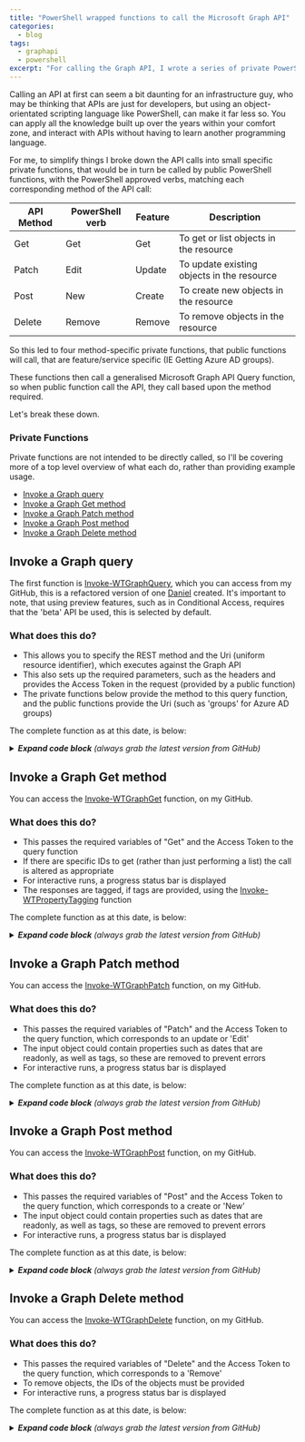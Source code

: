 ```yaml
---
title: "PowerShell wrapped functions to call the Microsoft Graph API"
categories:
  - blog
tags:
  - graphapi
  - powershell
excerpt: "For calling the Graph API, I wrote a series of private PowerShell functions, that public PowerShell functions will call to do the work..."
---
```

Calling an API at first can seem a bit daunting for an infrastructure guy, who may be thinking that APIs are just for developers, but using an object-orientated scripting language like PowerShell, can make it far less so. You can apply all the knowledge built up over the years within your comfort zone, and interact with APIs without having to learn another programming language.

For me, to simplify things I broke down the API calls into small specific private functions, that would be in turn be called by public PowerShell functions, with the PowerShell approved verbs, matching each corresponding method of the API call:

| API Method | PowerShell verb | Feature | Description                                |
|------------|-----------------|---------|--------------------------------------------|
| Get        | Get             | Get     | To get or list objects in the resource     |
| Patch      | Edit            | Update  | To update existing objects in the resource |
| Post       | New             | Create  | To create new objects in the resource      |
| Delete     | Remove          | Remove  | To remove objects in the resource          |

So this led to four method-specific private functions, that public functions will call, that are feature/service specific (IE Getting Azure AD groups).

These functions then call a generalised Microsoft Graph API Query function, so when public function call the API, they call based upon the method required.

Let's break these down.

### Private Functions
Private functions are not intended to be directly called, so I'll be covering more of a top level overview of what each do, rather than providing example usage.
- [Invoke a Graph query](#invoke-a-graph-query)
- [Invoke a Graph Get method](#invoke-a-graph-get-method)
- [Invoke a Graph Patch method](#invoke-a-graph-patch-method)
- [Invoke a Graph Post method](#invoke-a-graph-post-method)
- [Invoke a Graph Delete method](#invoke-a-graph-delete-method)

## Invoke a Graph query
The first function is [Invoke-WTGraphQuery][function-query], which you can access from my GitHub, this is a refactored version of one [Daniel][dan-blog] created. It's important to note, that using preview features, such as in Conditional Access, requires that the 'beta' API be used, this is selected by default.

### What does this do? <!-- omit in toc -->
- This allows you to specify the REST method and the Uri (uniform resource identifier), which executes against the Graph API
- This also sets up the required parameters, such as the headers and provides the Access Token in the request (provided by a public function)
- The private functions below provide the method to this query function, and the public functions provide the Uri (such as 'groups' for Azure AD groups)

The complete function as at this date, is below:

<details>
  <summary><em><strong>Expand code block</strong> (always grab the latest version from GitHub)</em></summary>

```powershell
function Invoke-WTGraphQuery {
    [cmdletbinding()]
    param (
        [parameter(
            Mandatory = $true,
            ValueFromPipeLineByPropertyName = $true,
            HelpMessage = "The HTTP method for the Microsoft Graph call"
        )]
        [ValidateSet("Get", "Patch", "Post", "Delete", "Put")]
        [string]$Method,
        [parameter(
            Mandatory = $true,
            ValueFromPipeLineByPropertyName = $true,
            HelpMessage = "The Uniform Resource Identifier for the Microsoft Graph API call"
        )]
        [string]$Uri,
        [parameter(
            Mandatory = $false,
            ValueFromPipeLineByPropertyName = $true,
            HelpMessage = "The request body of the Microsoft Graph API call"
        )]
        [string]$Body,
        [parameter(
            Mandatory = $false,
            ValueFromPipeLineByPropertyName = $true,
            ValueFromPipeLine = $true,
            HelpMessage = "The access token, obtained from executing Get-WTGraphAccessToken"
        )]
        [string]$AccessToken,
        [parameter(
            Mandatory = $false,
            ValueFromPipeLineByPropertyName = $true,
            HelpMessage = "Specify whether to exclude features in preview, a production API version will be used instead"
        )]
        [switch]$ExcludePreviewFeatures
    )
    Begin {
        try {
            # Variables
            $ResourceUrl = "https://graph.microsoft.com"
            $ContentType = "application/json"
            $ApiVersion = "beta" # If preview features are in use, the "beta" API must be used

            # Force TLS 1.2
            [Net.ServicePointManager]::SecurityProtocol = [Net.SecurityProtocolType]::Tls12
        }
        catch {
            Write-Error -Message $_.Exception
            throw $_.exception
        }
    }
    Process {
        try {
            if ($AccessToken) {

                # Change the API version if features in preview are to be excluded
                if ($ExcludePreviewFeatures) {
                    $ApiVersion = "v1.0"
                }

                $HeaderParameters = @{
                    "Content-Type"  = "application\json"
                    "Authorization" = "Bearer $AccessToken"
                }

                # Create an empty array to store the result
                $QueryRequest = @()
                $QueryResult = @()

                # If the request is to get data, invoke without a body, otherwise append body
                if ($Method -eq "GET") {
                    $QueryRequest = Invoke-RestMethod `
                        -Headers $HeaderParameters `
                        -Uri $ResourceUrl/$ApiVersion/$Uri `
                        -UseBasicParsing `
                        -Method $Method `
                        -ContentType $ContentType
                }
                else {
                    $QueryRequest = Invoke-RestMethod `
                        -Headers $HeaderParameters `
                        -Uri $ResourceUrl/$ApiVersion/$Uri `
                        -UseBasicParsing `
                        -Method $Method `
                        -ContentType $ContentType `
                        -Body $Body
                }
                
                # Check if a value, and if not, an ID is returned, adding either to the query result, ignoring null objects
                if ($QueryRequest.value) {
                    $QueryResult += $QueryRequest.value
                }
                elseif ($QueryRequest.id) {
                    $QueryResult += $QueryRequest
                }

                # Invoke REST methods and fetch data until there are no pages left
                if ("$ResourceUrl/$Uri" -notlike "*`$top*") {
                    while ($QueryRequest."@odata.nextLink") {
                        $QueryRequest = Invoke-RestMethod `
                            -Headers $HeaderParameters `
                            -Uri $QueryRequest."@odata.nextLink" `
                            -UseBasicParsing `
                            -Method $Method `
                            -ContentType $ContentType

                        $QueryResult += $QueryRequest.value
                    }
                }
                
                # Return query result
                $QueryResult
            }
            else {
                $ErrorMessage = "No access token specified, obtain an access token object from Get-WTGraphAccessToken"
                Write-Error $ErrorMessage
                throw $ErrorMessage
            }
        }
        catch {
            Write-Error -Message $_.Exception
            throw $_.exception
        }
    }
    End {
        try {
            
        }
        catch {
            Write-Error -Message $_.Exception
            throw $_.exception
        }
    }
}
```

</details>

## Invoke a Graph Get method
You can access the [Invoke-WTGraphGet][function-get] function, on my GitHub.

### What does this do? <!-- omit in toc -->
- This passes the required variables of "Get" and the Access Token to the query function
- If there are specific IDs to get (rather than just performing a list) the call is altered as appropriate
- For interactive runs, a progress status bar is displayed
- The responses are tagged, if tags are provided, using the [Invoke-WTPropertyTagging][function-tag] function

The complete function as at this date, is below:

<details>
  <summary><em><strong>Expand code block</strong> (always grab the latest version from GitHub)</em></summary>

```powershell
function Invoke-WTGraphGet {
    [cmdletbinding()]
    param (
        [parameter(
            Mandatory = $false,
            ValueFromPipeLineByPropertyName = $true,
            HelpMessage = "The access token, obtained from executing Get-WTGraphAccessToken"
        )]
        [string]$AccessToken,
        [parameter(
            Mandatory = $false,
            ValueFromPipeLineByPropertyName = $true,
            HelpMessage = "Specify whether to exclude features in preview, a production API version will be used instead"
        )]
        [switch]$ExcludePreviewFeatures,
        [parameter(
            Mandatory = $false,
            ValueFromPipeLineByPropertyName = $true,
            ValueFromPipeLine = $true,
            HelpMessage = "The specific record ids to be returned"
        )]
        [Alias("id")]
        [string[]]$IDs,
        [parameter(
            Mandatory = $false,
            ValueFromPipeLineByPropertyName = $true,
            HelpMessage = "The uniform resource indicator"
        )]
        [string]$Uri,
        [parameter(
            Mandatory = $false,
            ValueFromPipeLineByPropertyName = $true,
            HelpMessage = "The optional tags that could be evaluated in the response"
        )]
        [string[]]$Tags,
        [parameter(
            Mandatory = $false,
            ValueFromPipeLineByPropertyName = $true,
            HelpMessage = "The activity being performed"
        )]
        [string]$Activity
    )
    Begin {
        try {
            # Function definitions
            $Functions = @(
                "GraphAPI\Private\Invoke-WTGraphQuery.ps1"
                "Toolkit\Public\Invoke-WTPropertyTagging.ps1"
            )

            # Function dot source
            foreach ($Function in $Functions) {
                . $Function
            }

            # Variables
            $Method = "Get"
            $Counter = 1
            $PropertyToTag = "DisplayName"
            
            # Output current activity
            Write-Host $Activity
        }
        catch {
            Write-Error -Message $_.Exception
            throw $_.exception
        }
    }
    Process {
        try {
            if ($AccessToken) {

                # Build parameters
                $Parameters = @{
                    Method = $Method
                }
                if ($ExcludePreviewFeatures) {
                    $Parameters.Add("ExcludePreviewFeatures", $true)
                }
                
                # If specific policies are specified, get each, otherwise, get all policies
                if ($IDs) {
                    $QueryResponse = foreach ($ID in $IDs) {
                        
                        # Output progress
                        if ($IDs.count -gt 1) {
                            Write-Host "Processing Query $Counter of $($IDs.count) with ID: $ID"
                                                
                            # Create progress bar
                            $PercentComplete = (($counter / $IDs.count) * 100)
                            Write-Progress -Activity $Activity `
                                -PercentComplete $PercentComplete `
                                -CurrentOperation $ID
                        }
                        else {
                            Write-Host "Processing Query with ID: $ID"
                        }

                        # Increment counter
                        $counter++

                        # Get Query
                        $AccessToken | Invoke-WTGraphQuery `
                            @Parameters `
                            -Uri $Uri/$ID
                    }
                }
                else {
                    $QueryResponse = $AccessToken | Invoke-WTGraphQuery `
                        @Parameters `
                        -Uri $Uri
                }

                # If there is a response, and tags are defined, evaluate the response for tags or return without tagging
                if ($QueryResponse) {
                    if ($Tags) {
                        Invoke-WTPropertyTagging -Tags $Tags -QueryResponse $QueryResponse -PropertyToTag $PropertyToTag
                    }
                    else {
                        $QueryResponse
                    }
                }
            }
            else {
                $ErrorMessage = "No access token specified, obtain an access token object from Get-WTGraphAccessToken"
                Write-Error $ErrorMessage
                throw $ErrorMessage
            }
        }
        catch {
            Write-Error -Message $_.Exception
            throw $_.exception
        }
    }
    End {
        try {
            
        }
        catch {
            Write-Error -Message $_.Exception
            throw $_.exception
        }
    }
}
```

</details>

## Invoke a Graph Patch method
You can access the [Invoke-WTGraphPatch][function-patch] function, on my GitHub.

### What does this do? <!-- omit in toc -->
- This passes the required variables of "Patch" and the Access Token to the query function, which corresponds to an update or 'Edit'
- The input object could contain properties such as dates that are readonly, as well as tags, so these are removed to prevent errors
- For interactive runs, a progress status bar is displayed

The complete function as at this date, is below:

<details>
  <summary><em><strong>Expand code block</strong> (always grab the latest version from GitHub)</em></summary>

```powershell
function Invoke-WTGraphPatch {
    [cmdletbinding()]
    param (
        [parameter(
            Mandatory = $false,
            ValueFromPipeLineByPropertyName = $true,
            HelpMessage = "The access token, obtained from executing Get-WTGraphAccessToken"
        )]
        [string]$AccessToken,
        [parameter(
            Mandatory = $false,
            ValueFromPipeLineByPropertyName = $true,
            HelpMessage = "Specify whether to exclude features in preview, a production API version will be used instead"
        )]
        [switch]$ExcludePreviewFeatures,
        [parameter(
            Mandatory = $true,
            ValueFromPipeLineByPropertyName = $true,
            ValueFromPipeLine = $true,
            HelpMessage = "The objects to be patched"
        )]
        [pscustomobject]$InputObject,
        [parameter(
            Mandatory = $false,
            ValueFromPipeLineByPropertyName = $true,
            HelpMessage = "The uniform resource indicator"
        )]
        [string]$Uri,
        [parameter(
            Mandatory = $false,
            ValueFromPipeLineByPropertyName = $true,
            HelpMessage = "The activity being performed"
        )]
        [string]$Activity,
        [parameter(
            Mandatory = $false,
            ValueFromPipeLineByPropertyName = $true,
            HelpMessage = "Properties that may exist that need to be removed prior to creation"
        )]
        [string[]]$CleanUpProperties
    )
    Begin {
        try {
            # Function definitions
            $Functions = @(
                "GraphAPI\Private\Invoke-WTGraphQuery.ps1"
            )

            # Function dot source
            foreach ($Function in $Functions) {
                . $Function
            }

            # Variables
            $Method = "Patch"
            $Counter = 1

            # Output current activity
            Write-Host $Activity
        }
        catch {
            Write-Error -Message $_.Exception
            throw $_.exception
        }
    }
    Process {
        try {
            if ($AccessToken) {

                # Build parameters
                $Parameters = @{
                    Method = $Method
                }
                if ($ExcludePreviewFeatures) {
                    $Parameters.Add("ExcludePreviewFeatures", $true)
                }

                # If there are objects to update, foreach query with a query id
                if ($InputObject) {
                    
                    foreach ($Object in $InputObject) {
                        
                        # Update query ID, and if exists continue
                        $ObjectID = $Object.id
                        $ObjectDisplayName = $Object.displayName
                        if ($ObjectID) {

                            # Remove properties that are not valid for when updating objects
                            if ($CleanUpProperties) {
                                foreach ($Property in $CleanUpProperties) {
                                    $Object.PSObject.Properties.Remove("$Property")
                                }
                            }
                            
                            # Convert query object to JSON
                            $Object = $Object | ConvertTo-Json -Depth 10
                            
                            # Output progress
                            if ($InputObject.count -gt 1) {
                                Write-Host "Processing Query $Counter of $($InputObject.count) with ID: $ObjectID"

                                # Create progress bar
                                $PercentComplete = (($counter / $InputObject.count) * 100)
                                Write-Progress -Activity $Activity `
                                    -PercentComplete $PercentComplete `
                                    -CurrentOperation $ObjectDisplayName
                            }
                            else {
                                Write-Host "Processing Query with ID: $ObjectID"
                            }

                            # Increment counter
                            $counter++
                            
                            # Create query, with one second intervals to prevent throttling
                            Start-Sleep -Seconds 1
                            $AccessToken | Invoke-WTGraphQuery `
                                @Parameters `
                                -Uri $Uri/$ObjectID `
                                -Body $Object `
                            | Out-Null
                        }
                        else {
                            $ErrorMessage = "No IDs are specified, to update an object, an ID is required"
                            Write-Error $ErrorMessage
                        }
                    }
                }
                else {
                    $ErrorMessage = "There are no objects to be updated, to update an object, one must be supplied"
                    Write-Error $ErrorMessage
                    throw $ErrorMessage
                }
            }
            else {
                $ErrorMessage = "No access token specified, obtain an access token object from Get-WTGraphAccessToken"
                Write-Error $ErrorMessage
                throw $ErrorMessage
            }
        }
        catch {
            $ErrorMessage = "An exception has occurred, common reasons include patching properties that are not valid"
            Write-Error $ErrorMessage
            Write-Error -Message $_.Exception
            throw $_.exception
        }
    }
    End {
        try {
            
        }
        catch {
            Write-Error -Message $_.Exception
            throw $_.exception
        }
    }
}
```

</details>

## Invoke a Graph Post method
You can access the [Invoke-WTGraphPost][function-post] function, on my GitHub.

### What does this do? <!-- omit in toc -->
- This passes the required variables of "Post" and the Access Token to the query function, which corresponds to a create or 'New'
- The input object could contain properties such as dates that are readonly, as well as tags, so these are removed to prevent errors
- For interactive runs, a progress status bar is displayed

The complete function as at this date, is below:

<details>
  <summary><em><strong>Expand code block</strong> (always grab the latest version from GitHub)</em></summary>

```powershell
function Invoke-WTGraphPost {
    [cmdletbinding()]
    param (
        [parameter(
            Mandatory = $false,
            ValueFromPipeLineByPropertyName = $true,
            HelpMessage = "The access token, obtained from executing Get-WTGraphAccessToken"
        )]
        [string]$AccessToken,
        [parameter(
            Mandatory = $false,
            ValueFromPipeLineByPropertyName = $true,
            HelpMessage = "Specify whether to exclude features in preview, a production API version will be used instead"
        )]
        [switch]$ExcludePreviewFeatures,
        [parameter(
            Mandatory = $false,
            ValueFromPipeLineByPropertyName = $true,
            ValueFromPipeLine = $true,
            HelpMessage = "The objects to be created"
        )]
        [pscustomobject]$InputObject,
        [parameter(
            Mandatory = $false,
            ValueFromPipeLineByPropertyName = $true,
            HelpMessage = "The uniform resource indicator"
        )]
        [string]$Uri,
        [parameter(
            Mandatory = $false,
            ValueFromPipeLineByPropertyName = $true,
            HelpMessage = "The activity being performed"
        )]
        [string]$Activity,
        [parameter(
            Mandatory = $false,
            ValueFromPipeLineByPropertyName = $true,
            HelpMessage = "Properties that may exist that need to be removed prior to creation"
        )]
        [string[]]$CleanUpProperties
    )
    Begin {
        try {
            # Function definitions
            $Functions = @(
                "GraphAPI\Private\Invoke-WTGraphQuery.ps1"
            )

            # Function dot source
            foreach ($Function in $Functions) {
                . $Function
            }

            # Variables
            $Method = "Post"
            $Counter = 1
            
            # Output current activity
            Write-Host $Activity

        }
        catch {
            Write-Error -Message $_.Exception
            throw $_.exception
        }
    }
    Process {
        try {
            if ($AccessToken) {

                # Build parameters
                $Parameters = @{
                    Method = $Method
                    Uri    = $Uri
                }
                if ($ExcludePreviewFeatures) {
                    $Parameters.Add("ExcludePreviewFeatures", $true)
                }

                # If there are policies to deploy, for each
                if ($InputObject) {
                    
                    foreach ($Object in $InputObject) {

                        # Remove properties that are not valid for when creating new objects
                        if ($CleanUpProperties) {
                            foreach ($Property in $CleanUpProperties) {
                                $Object.PSObject.Properties.Remove("$Property")
                            }
                        }
                        
                        # Update displayname variable prior to object conversion to JSON
                        $ObjectDisplayName = $Object.displayName

                        # Convert Query object to JSON
                        $Object = $Object | ConvertTo-Json -Depth 10

                        # Output progress
                        if ($InputObject.count -gt 1) {
                            if ($ObjectDisplayName) {
                                Write-Host "Processing Query $Counter of $($InputObject.count) with Display Name: $ObjectDisplayName"
                            }
                            else {
                                Write-Host "Processing Query $Counter of $($InputObject.count)"
                            }

                            # Create progress bar
                            $PercentComplete = (($counter / $InputObject.count) * 100)
                            Write-Progress -Activity $Activity `
                                -PercentComplete $PercentComplete `
                                -CurrentOperation $ObjectDisplayName
                        }
                        else {
                            if ($ObjectDisplayName) {
                                Write-Host "Processing Query with Display Name: $ObjectDisplayName"
                            }
                            else {
                                Write-Host "Processing Query"
                            }
                        }
                        
                        # Increment counter
                        $counter++

                        # Create record, with one second intervals to prevent throttling
                        Start-Sleep -Seconds 1
                        $AccessToken | Invoke-WTGraphQuery `
                            @Parameters `
                            -Body $Object
                    }
                }
                else {
                    $ErrorMessage = "There are no objects to be created, to create an object, one must be supplied"
                    Write-Error $ErrorMessage
                    throw $ErrorMessage
                }
            }
            else {
                $ErrorMessage = "No access token specified, obtain an access token object from Get-WTGraphAccessToken"
                Write-Error $ErrorMessage
                throw $ErrorMessage
            }
        }
        catch {
            $ErrorMessage = "An exception has occurred, common reasons include posting properties that are not valid"
            Write-Error $ErrorMessage
            Write-Error -Message $_.Exception
            throw $_.exception
        }
    }
    End {
        try {
            
        }
        catch {
            Write-Error -Message $_.Exception
            throw $_.exception
        }
    }
}
```

</details>

## Invoke a Graph Delete method
You can access the [Invoke-WTGraphDelete][function-delete] function, on my GitHub.

### What does this do? <!-- omit in toc -->
- This passes the required variables of "Delete" and the Access Token to the query function, which corresponds to a 'Remove'
- To remove objects, the IDs of the objects must be provided
- For interactive runs, a progress status bar is displayed

The complete function as at this date, is below:

<details>
  <summary><em><strong>Expand code block</strong> (always grab the latest version from GitHub)</em></summary>

```powershell
function Invoke-WTGraphDelete {
    [cmdletbinding()]
    param (
        [parameter(
            Mandatory = $false,
            ValueFromPipeLineByPropertyName = $true,
            HelpMessage = "The access token, obtained from executing Get-WTGraphAccessToken"
        )]
        [string]$AccessToken,
        [parameter(
            Mandatory = $false,
            ValueFromPipeLineByPropertyName = $true,
            HelpMessage = "Specify whether to exclude features in preview, a production API version will be used instead"
        )]
        [switch]$ExcludePreviewFeatures,
        [parameter(
            Mandatory = $true,
            ValueFromPipeLineByPropertyName = $true,
            ValueFromPipeLine = $true,
            HelpMessage = "The specific record ids to be returned"
        )]
        [Alias("id")]
        [string[]]$IDs,
        [parameter(
            Mandatory = $true,
            ValueFromPipeLineByPropertyName = $true,
            HelpMessage = "The uniform resource indicator"
        )]
        [string]$Uri,
        [parameter(
            Mandatory = $true,
            ValueFromPipeLineByPropertyName = $true,
            HelpMessage = "The activity being performed"
        )]
        [string]$Activity
    )
    Begin {
        try {

            # Function definitions
            $Functions = @(
                "GraphAPI\Private\Invoke-WTGraphQuery.ps1"
            )

            # Function dot source
            foreach ($Function in $Functions) {
                . $Function
            }

            # Variables
            $Method = "Delete"
            $Counter = 1

            # Output current activity
            Write-Host $Activity

        }
        catch {
            Write-Error -Message $_.Exception
            throw $_.exception
        }
    }
    Process {
        try {
            if ($AccessToken) {

                # Build parameters
                $Parameters = @{
                    Method = $Method
                }
                if ($ExcludePreviewFeatures) {
                    $Parameters.Add("ExcludePreviewFeatures", $true)
                }

                # If there are objects to be removed, 
                if ($IDs) {
                    foreach ($ID in $IDs) {

                        # Output progress
                        if ($IDs.count -gt 1) {
                            Write-Host "Processing Query $Counter of $($IDs.count) with ID: $ID"

                            # Create progress bar
                            $PercentComplete = (($counter / $IDs.count) * 100)
                            Write-Progress -Activity $Activity `
                                -PercentComplete $PercentComplete `
                                -CurrentOperation $ID
                        }
                        else {
                            Write-Host "Processing Query with ID: $ID"
                        }
                        
                        # Increment counter
                        $counter++

                        # Remove record, one second apart to prevent throttling
                        Start-Sleep -Seconds 1
                        $AccessToken | Invoke-WTGraphQuery `
                            @Parameters `
                            -Uri $Uri/$ID `
                        | Out-Null
                    }
                }
                else {
                    $ErrorMessage = "No IDs are specified, to remove an object, an ID is required"
                    Write-Error $ErrorMessage
                    throw $ErrorMessage
                }
            }
            else {
                $ErrorMessage = "No access token specified, obtain an access token object from Get-WTGraphAccessToken"
                Write-Error $ErrorMessage
                throw $ErrorMessage
            }
        }
        catch {
            Write-Error -Message $_.Exception
            throw $_.exception
        }
    }
    End {
        try {
            
        }
        catch {
            Write-Error -Message $_.Exception
            throw $_.exception
        }
    }
}
```

</details>

[dan-blog]: https://danielchronlund.com/2020/11/26/azure-ad-conditional-access-policy-design-baseline-with-automatic-deployment-support/
[function-get]: https://github.com/wesley-trust/GraphAPI/blob/main/Private/Invoke-WTGraphGet.ps1
[function-patch]: https://github.com/wesley-trust/GraphAPI/blob/main/Private/Invoke-WTGraphPatch.ps1
[function-post]: https://github.com/wesley-trust/GraphAPI/blob/main/Private/Invoke-WTGraphPost.ps1
[function-delete]: https://github.com/wesley-trust/GraphAPI/blob/main/Private/Invoke-WTGraphDelete.ps1
[function-query]: https://github.com/wesley-trust/GraphAPI/blob/main/Private/Invoke-WTGraphQuery.ps1
[function-tag]: https://github.com/wesley-trust/ToolKit/blob/main/Public/Invoke-WTPropertyTagging.ps1